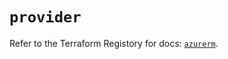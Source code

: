 # `provider`

Refer to the Terraform Registory for docs: [`azurerm`](https://registry.terraform.io/providers/hashicorp/azurerm/3.81.0/docs).
